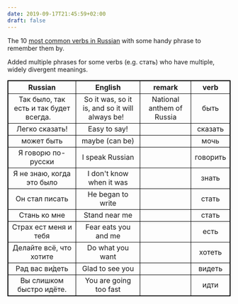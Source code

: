 ```yaml
---
date: 2019-09-17T21:45:59+02:00
draft: false
---
```


The 10 [most common verbs in Russian](http://masterrussian.com/vocabulary/common_verbs.htm) with some handy phrase to remember them by.

Added multiple phrases for some verbs (e.g. стать) who have multiple, widely divergent meanings.

| Russian  	|      English      	|  remark 	| verb|
|:----------:	|:-------------:	|:------:	|:------:	|
| 	Так было, так есть и так будет всегда.  &nbsp; &nbsp;	|  So it was, so it is, and so it will always be! &nbsp; 	| National anthem of Russia   | быть 
| Легко сказать!|    Easy to say!  	|  	|сказать| 
| может быть  | maybe (can be) | 	| мочь | 
| Я говорю по-русски | I speak Russian | 	| говорить | 
| Я не знаю, когда это было | I don't know when it was | 	| знать | 
| Он стал писать | He began to write | 	| стать | 
| Стань ко мне | Stand near me | 	|  стать | 
| Страх ест меня и тебя | Fear eats you and me | 	| есть | 
| Делайте всё, что хотите | Do what you want| 	| хотеть | 
| Рад вас ви́деть| Glad to see you| 	|  	видеть  | 
| Вы слишком быстро идёте.| You are going too fast | 	|  идти | 

<html>
   <head>
      <style>
         table, td, th {
            border: 1px solid black;
         }
      </style>
   </head>
</html>